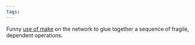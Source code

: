 ```yaml
---
tags: 
---
```


Funny [use of make](http://teddziuba.com/2011/02/stupid-unix-tricks-workflow-control-with-gnu-make.html) on the network to glue together a sequence of fragile, dependent operations.
